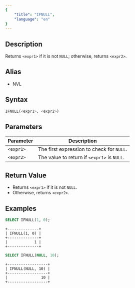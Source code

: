 ```yaml
---
{
    "title": "IFNULL",
    "language": "en"
}
---
```


## Description

Returns `<expr1>` if it is not `NULL`; otherwise, returns `<expr2>`.

## Alias

- NVL

## Syntax

```sql
IFNULL(<expr1>, <expr2>)
```

## Parameters

| Parameter  | Description |
|-----------|-------------|
| `<expr1>` | The first expression to check for `NULL`. |
| `<expr2>` | The value to return if `<expr1>` is `NULL`. |

## Return Value

- Returns `<expr1>` if it is not `NULL`.  
- Otherwise, returns `<expr2>`.

## Examples

```sql
SELECT IFNULL(1, 0);
```

```text
+--------------+
| IFNULL(1, 0) |
+--------------+
|            1 |
+--------------+
```

```sql
SELECT IFNULL(NULL, 10);
```

```text
+------------------+
| IFNULL(NULL, 10) |
+------------------+
|               10 |
+------------------+
```